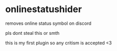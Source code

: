 # onlinestatushider
removes online status symbol on discord 


pls dont steal this or smth


this is my first plugin so any critism is accepted <3
